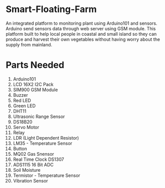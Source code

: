 # Smart-Floating-Farm
An integrated platform to monitoring plant using Arduino101 and sensors. Arduino send sensors data through web server using GSM module. This platform built to help local people in coastal and small island so they can produce and harvest their own vegetables without having worry about the supply from mainland.

# Parts Needed
1. Arduino101
2. LCD 16X2 I2C Pack
3. SIM900 GSM Module
4. Buzzer
5. Red LED
6. Green LED
7. DHT11
8. Ultrasonic Range Sensor
9. DS18B20
10. Servo Motor
11. Relay
12. LDR (Light Dependent Resistor)
13. LM35 - Temperature Sensor
14. Button
15. MQ02 Gas Snensor
16. Real Time Clock DS1307
17. ADS1115 16 Bit ADC
18. Soil Moisture
20. Termistor - Temperature Sensor
21. Vibration Sensor

